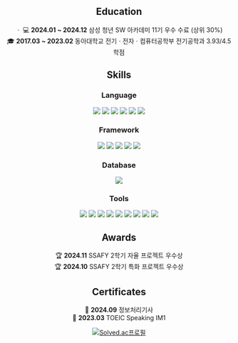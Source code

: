 
<div style="text-align: center">

## Education
ㆍ
💻 **2024.01 ~ 2024.12** 삼성 청년 SW 아카데미 11기 우수 수료 (상위 30%)   
🎓 **2017.03 ~ 2023.02** 동아대학교 전기ㆍ전자ㆍ컴퓨터공학부 전기공학과 3.93/4.5 학점 

## Skills

### Language

<img src="https://img.shields.io/badge/java-007396?style=flat-square&logo=java&logoColor=white" />
<img src="https://img.shields.io/badge/HTML5-E34F26?style=flat-square&logo=html5&logoColor=white" />
<img src="https://img.shields.io/badge/JavaScript-F7DF1E?style=flat-square&logo=javascript&logoColor=black" />
<img src="https://img.shields.io/badge/CSS3-1572B6?style=flat-square&logo=css3&logoColor=white" />
<img src="https://img.shields.io/badge/Kotlin-0095D5?style=flat-square&logo=kotlin&logoColor=white" />
<img src="https://img.shields.io/badge/C%23-239120?style=flat-square&logo=c-sharp&logoColor=white" />

### Framework

<img src="https://img.shields.io/badge/Spring-6DB33F?style=flat-square&logo=Spring&logoColor=white" />
<img src="https://img.shields.io/badge/JPA-6DB33F?style=flat-square&logo=Hibernate&logoColor=white" />
<img src="https://img.shields.io/badge/MyBatis-BE3223?style=flat-square&logo=&logoColor=white" />
<img src="https://img.shields.io/badge/Vue.js-4FC08D?style=flat-square&logo=Vue.js&logoColor=white" />
<img src="https://img.shields.io/badge/Unity-100000?style=flat-square&logo=unity&logoColor=white" />

### Database

<img src="https://img.shields.io/badge/MySQL-4479A1?style=flat-square&logo=MySQL&logoColor=white" />

### Tools

<img src="https://img.shields.io/badge/Git-F05032?style=flat-square&logo=git&logoColor=white" />
<img src="https://img.shields.io/badge/GitHub-181717?style=flat-square&logo=GitHub&logoColor=white" />
<img src="https://img.shields.io/badge/GitLab-330F63?style=flat-square&logo=gitlab&logoColor=white" />
<img src="https://img.shields.io/badge/Amazon%20EC2-FF9900?style=flat-square&logo=Amazon%20AWS&logoColor=white" />
<img src="https://img.shields.io/badge/Docker-2496ED?style=flat-square&logo=Docker&logoColor=white" />
<img src="https://img.shields.io/badge/Nginx-009639?style=flat-square&logo=Nginx&logoColor=white" />
<img src="https://img.shields.io/badge/Jenkins-D24939?style=flat-square&logo=Jenkins&logoColor=white" />
<img src="https://img.shields.io/badge/Jira-0052CC?style=flat-square&logo=Jira&logoColor=white" />
<img src="https://img.shields.io/badge/Notion-000000?style=flat-square&logo=Notion&logoColor=white" />

## Awards

🏆 **2024.11** SSAFY 2학기 자율 프로젝트 우수상   
🏆 **2024.10** SSAFY 2학기 특화 프로젝트 우수상

## Certificates

📜 **2024.09** 정보처리기사   
📜 **2023.03** TOEIC Speaking IM1

[![Solved.ac프로필](http://mazassumnida.wtf/api/v2/generate_badge?boj=zxader)](https://solved.ac/zxader)
</div>
